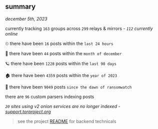 
## summary
_december 5th, 2023_

currently tracking `163` groups across `299` relays & mirrors - _`112` currently online_

⏲ there have been `16` posts within the `last 24 hours`

🦈 there have been `44` posts within the `month of december`

🪐 there have been `1228` posts within the `last 90 days`

🏚 there have been `4359` posts within the `year of 2023`

🦕 there have been `9049` posts `since the dawn of ransomwatch`

there are `96` custom parsers indexing posts

_`20` sites using v2 onion services are no longer indexed - [support.torproject.org](https://support.torproject.org/onionservices/v2-deprecation/)_

> see the project [README](https://github.com/joshhighet/ransomwatch#ransomwatch--) for backend technicals
